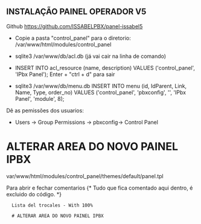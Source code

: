 ## INSTALAÇÃO PAINEL OPERADOR V5

Github
https://github.com/ISSABELPBX/panel-issabel5

   - Copie a pasta "control_panel" para o diretorio:  
         /var/www/html/modules/control_panel

   - sqlite3 /var/www/db/acl.db   (já vai cair na linha de comando)
   - INSERT INTO acl_resource (name, description) VALUES ('control_panel', 'IPbx Panel');
     Enter + "ctrl + d" para sair
     
   - sqlite3 /var/www/db/menu.db 
    INSERT INTO menu (id, IdParent, Link, Name, Type, order_no) VALUES ('control_panel', 'pbxconfig', '', 'IPbx Panel', 'module', 8);

Dê as pemissões dos usuarios:
   - Users -> Group Permissions -> pbxconfig-> Control Panel
  
# ALTERAR AREA DO NOVO PAINEL IPBX
var/www/html/modules/control_panel/themes/default/panel.tpl

Para abrir e fechar comentarios 
   {* 
      Tudo que fica comentado aqui dentro, é excluido do código.
      *}

      Lista del trocales - With 100%

      # ALTERAR AREA DO NOVO PAINEL IPBX
